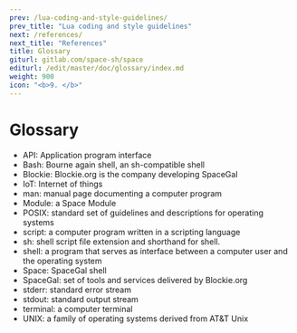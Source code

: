 ```yaml
---
prev: /lua-coding-and-style-guidelines/
prev_title: "Lua coding and style guidelines"
next: /references/
next_title: "References"
title: Glossary
giturl: gitlab.com/space-sh/space
editurl: /edit/master/doc/glossary/index.md
weight: 900
icon: "<b>9. </b>"
---
```


# Glossary

- API: Application program interface
- Bash: Bourne again shell, an sh-compatible shell
- Blockie: Blockie.org is the company developing SpaceGal
- IoT: Internet of things
- man: manual page documenting a computer program
- Module: a Space Module
- POSIX: standard set of guidelines and descriptions for operating systems
- script: a computer program written in a scripting language
- sh: shell script file extension and shorthand for shell.
- shell: a program that serves as interface between a computer user and the operating system
- Space: SpaceGal shell
- SpaceGal: set of tools and services delivered by Blockie.org
- stderr: standard error stream
- stdout: standard output stream
- terminal: a computer terminal
- UNIX: a family of operating systems derived from AT&T Unix
